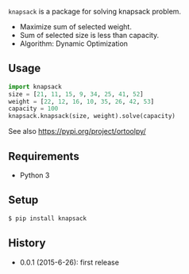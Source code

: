 `knapsack` is a package for solving knapsack problem.

* Maximize sum of selected weight.
* Sum of selected size is less than capacity.
* Algorithm: Dynamic Optimization

## Usage

```python
import knapsack
size = [21, 11, 15, 9, 34, 25, 41, 52]
weight = [22, 12, 16, 10, 35, 26, 42, 53]
capacity = 100
knapsack.knapsack(size, weight).solve(capacity)
```

See also https://pypi.org/project/ortoolpy/

## Requirements

* Python 3

## Setup

```sh
$ pip install knapsack
```

## History

* 0.0.1 (2015-6-26): first release

